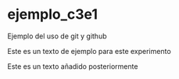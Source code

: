 # ejemplo_c3e1

Ejemplo del uso de git y github

Este es un texto de ejemplo para este experimento

Este es un texto añadido posteriormente
